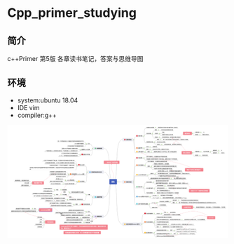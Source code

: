 # Cpp_primer_studying 

简介
----
c++Primer 第5版 各章读书笔记，答案与思维导图

环境
----
- system:ubuntu 18.04 
- IDE vim 
- compiler:g++

![Image text](https://raw.githubusercontent.com/chengchuanxiang/Cpp_primer_studying/main/png/chapter6_函数.png)
